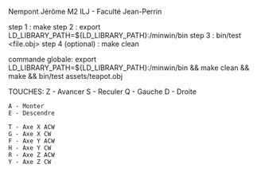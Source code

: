 Nempont Jérôme M2 ILJ - Faculté Jean-Perrin

step 1 : make
step 2 : export LD_LIBRARY_PATH=${LD_LIBRARY_PATH}:<path>/minwin/bin
step 3 : bin/test <file.obj>
step 4 (optional) : make clean

commande globale: 
export LD_LIBRARY_PATH=${LD_LIBRARY_PATH}:<path>/minwin/bin && make clean && make && bin/test assets/teapot.obj 

TOUCHES:
	Z - Avancer
	S - Reculer
	Q - Gauche
	D - Droite

	A - Monter
	E - Descendre

	T - Axe X ACW
	G - Axe X CW
	F - Axe Y ACW
	H - Axe Y CW
	R - Axe Z ACW
	Y - Axe Z CW



